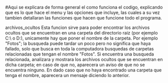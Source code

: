 #Aqui se explicara de forma general el como funciona el codigo, explicando que es lo que hace el menu y las opciones que incluye, las cuales a su vez tambien detallaran las funciones que hacen que funcione todo el programa.


archivos_ocultos
Esta funcion sirve para poder encontrar los archivos ocultos que se encuentran en una carpeta del directorio raiz (por ejemplo C:\ o D:\), unicamente hay que poner el nombre de la carpeta. Por ejemplo "Fotos"; la busqueda puede tardar un poco pero no significa que haya fallado, solo que busca en toda la computadora busquedas de carpetas relacionadas que tengan el nombre "Fotos". Si encuentra una busqueda relacionada, analizara y mostrara los archivos ocultos que se encuentran en dicha carpeta; en caso de que no, aparecera un aviso de que no se encuentra ninguno. En dado caso que no haya encontrado una carpeta que tenga el nombre, aparecera un mensaje diciendo lo anterior.
